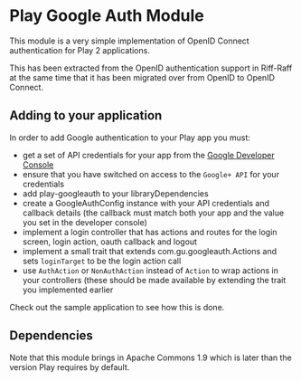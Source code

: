 Play Google Auth Module
=======================

This module is a very simple implementation of OpenID Connect authentication
for Play 2 applications.

This has been extracted from the OpenID authentication support in Riff-Raff
at the same time that it has been migrated over from OpenID to OpenID Connect.

Adding to your application
--------------------------

In order to add Google authentication to your Play app you must:

 - get a set of API credentials for your app from the [Google Developer Console](https://console.developers.google.com)
 - ensure that you have switched on access to the `Google+ API` for your credentials
 - add play-googleauth to your libraryDependencies
 - create a GoogleAuthConfig instance with your API credentials and callback details (the callback must match both your
 app and the value you set in the developer console)
 - implement a login controller that has actions and routes for the login screen, login action, oauth callback and
 logout
 - implement a small trait that extends com.gu.googleauth.Actions and sets `loginTarget` to be the login action call
 - use `AuthAction` or `NonAuthAction` instead of `Action` to wrap actions in your controllers (these should be made
 available by extending the trait you implemented earlier

Check out the sample application to see how this is done.

Dependencies
------------

Note that this module brings in Apache Commons 1.9 which is later than the version Play requires by default.